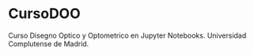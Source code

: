 # CursoDOO
Curso Disegno Optico y Optometrico en Jupyter Notebooks. Universidad Complutense de Madrid.
